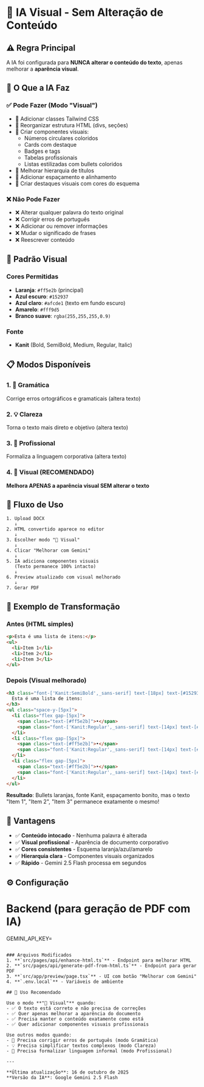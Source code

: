 # 🎨 IA Visual - Sem Alteração de Conteúdo

## ⚠️ Regra Principal

A IA foi configurada para **NUNCA alterar o conteúdo do texto**, apenas melhorar a **aparência visual**.

## 🎯 O Que a IA Faz

### ✅ Pode Fazer (Modo "Visual")
- 🎨 Adicionar classes Tailwind CSS
- 🎨 Reorganizar estrutura HTML (divs, seções)
- 🎨 Criar componentes visuais:
  - Números circulares coloridos
  - Cards com destaque
  - Badges e tags
  - Tabelas profissionais
  - Listas estilizadas com bullets coloridos
- 🎨 Melhorar hierarquia de títulos
- 🎨 Adicionar espaçamento e alinhamento
- 🎨 Criar destaques visuais com cores do esquema

### ❌ Não Pode Fazer
- ❌ Alterar qualquer palavra do texto original
- ❌ Corrigir erros de português
- ❌ Adicionar ou remover informações
- ❌ Mudar o significado de frases
- ❌ Reescrever conteúdo

## 🎨 Padrão Visual

### Cores Permitidas
- **Laranja**: `#ff5e2b` (principal)
- **Azul escuro**: `#152937`
- **Azul claro**: `#afcde1` (texto em fundo escuro)
- **Amarelo**: `#fff9d5`
- **Branco suave**: `rgba(255,255,255,0.9)`

### Fonte
- **Kanit** (Bold, SemiBold, Medium, Regular, Italic)

## 📋 Modos Disponíveis

### 1. 📝 Gramática
Corrige erros ortográficos e gramaticais (altera texto)

### 2. 💡 Clareza
Torna o texto mais direto e objetivo (altera texto)

### 3. 👔 Profissional
Formaliza a linguagem corporativa (altera texto)

### 4. 🎨 Visual (RECOMENDADO)
**Melhora APENAS a aparência visual SEM alterar o texto**

## 🔄 Fluxo de Uso

```
1. Upload DOCX
   ↓
2. HTML convertido aparece no editor
   ↓
3. Escolher modo "🎨 Visual"
   ↓
4. Clicar "Melhorar com Gemini"
   ↓
5. IA adiciona componentes visuais
   (Texto permanece 100% intacto)
   ↓
6. Preview atualizado com visual melhorado
   ↓
7. Gerar PDF
```

## 📝 Exemplo de Transformação

### Antes (HTML simples)
```html
<p>Esta é uma lista de itens:</p>
<ul>
  <li>Item 1</li>
  <li>Item 2</li>
  <li>Item 3</li>
</ul>
```

### Depois (Visual melhorado)
```html
<h3 class="font-['Kanit:SemiBold',_sans-serif] text-[18px] text-[#152937] mb-[10px]">
  Esta é uma lista de itens:
</h3>
<ul class="space-y-[5px]">
  <li class="flex gap-[5px]">
    <span class="text-[#ff5e2b]">•</span>
    <span class="font-['Kanit:Regular',_sans-serif] text-[14px] text-[#152937]">Item 1</span>
  </li>
  <li class="flex gap-[5px]">
    <span class="text-[#ff5e2b]">•</span>
    <span class="font-['Kanit:Regular',_sans-serif] text-[14px] text-[#152937]">Item 2</span>
  </li>
  <li class="flex gap-[5px]">
    <span class="text-[#ff5e2b]">•</span>
    <span class="font-['Kanit:Regular',_sans-serif] text-[14px] text-[#152937]">Item 3</span>
  </li>
</ul>
```

**Resultado**: Bullets laranjas, fonte Kanit, espaçamento bonito, mas o texto "Item 1", "Item 2", "Item 3" permanece exatamente o mesmo!

## 🚀 Vantagens

- ✅ **Conteúdo intocado** - Nenhuma palavra é alterada
- ✅ **Visual profissional** - Aparência de documento corporativo
- ✅ **Cores consistentes** - Esquema laranja/azul/amarelo
- ✅ **Hierarquia clara** - Componentes visuais organizados
- ✅ **Rápido** - Gemini 2.5 Flash processa em segundos

## ⚙️ Configuração

# Backend (para geração de PDF com IA)
GEMINI_API_KEY=
```

### Arquivos Modificados
1. **`src/pages/api/enhance-html.ts`** - Endpoint para melhorar HTML
2. **`src/pages/api/generate-pdf-from-html.ts`** - Endpoint para gerar PDF
3. **`src/app/preview/page.tsx`** - UI com botão "Melhorar com Gemini"
4. **`.env.local`** - Variáveis de ambiente

## 🎯 Uso Recomendado

Use o modo **"🎨 Visual"** quando:
- ✅ O texto está correto e não precisa de correções
- ✅ Quer apenas melhorar a aparência do documento
- ✅ Precisa manter o conteúdo exatamente como está
- ✅ Quer adicionar componentes visuais profissionais

Use outros modos quando:
- 📝 Precisa corrigir erros de português (modo Gramática)
- 💡 Precisa simplificar textos complexos (modo Clareza)
- 👔 Precisa formalizar linguagem informal (modo Profissional)

---

**Última atualização**: 16 de outubro de 2025
**Versão da IA**: Google Gemini 2.5 Flash
